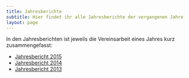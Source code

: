 ```yaml
---
title: Jahresberichte
subtitle: Hier findet ihr alle Jahresberichte der vergangenen Jahre
layout: page
---
```

In den Jahresberichten ist jeweils die Vereinsarbeit eines Jahres kurz zusammengefasst:

- [Jahresbericht 2015](/dokumente/jahresbericht_2015.pdf)
- [Jahresbericht 2014](/dokumente/jahresbericht_2014.pdf)
- [Jahresbericht 2013](/dokumente/jahresbericht_2013.pdf)